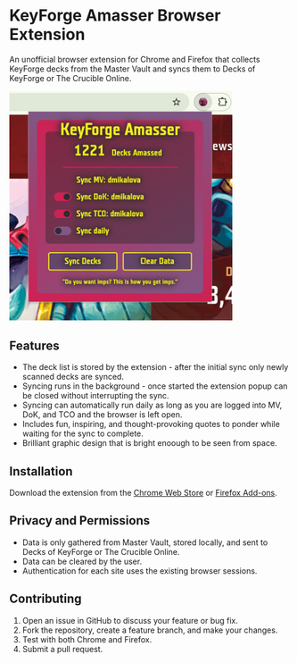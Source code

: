# KeyForge Amasser Browser Extension

An unofficial browser extension for Chrome and Firefox that collects KeyForge decks from the Master Vault and syncs them to Decks of KeyForge or The Crucible Online.

<!-- markdownlint-disable-next-line MD033 -->
<img src="assets/screenshot.png" alt="KeyForge Amasser Extension Screenshot" width="400">

## Features

- The deck list is stored by the extension - after the initial sync only newly scanned decks are synced.
- Syncing runs in the background - once started the extension popup can be closed without interrupting the sync.
- Syncing can automatically run daily as long as you are logged into MV, DoK, and TCO and the browser is left open.
- Includes fun, inspiring, and thought-provoking quotes to ponder while waiting for the sync to complete.
- Brilliant graphic design that is bright enoough to be seen from space.

## Installation

Download the extension from the [Chrome Web Store](https://chrome.google.com/webstore/detail/keyforge-amasser/your-extension-id) or [Firefox Add-ons](https://addons.mozilla.org/en-US/firefox/addon/keyforge-amasser/).

## Privacy and Permissions

- Data is only gathered from Master Vault, stored locally, and sent to Decks of KeyForge or The Crucible Online.
- Data can be cleared by the user.
- Authentication for each site uses the existing browser sessions.

## Contributing

1. Open an issue in GitHub to discuss your feature or bug fix.
2. Fork the repository, create a feature branch, and make your changes.
3. Test with both Chrome and Firefox.
4. Submit a pull request.
